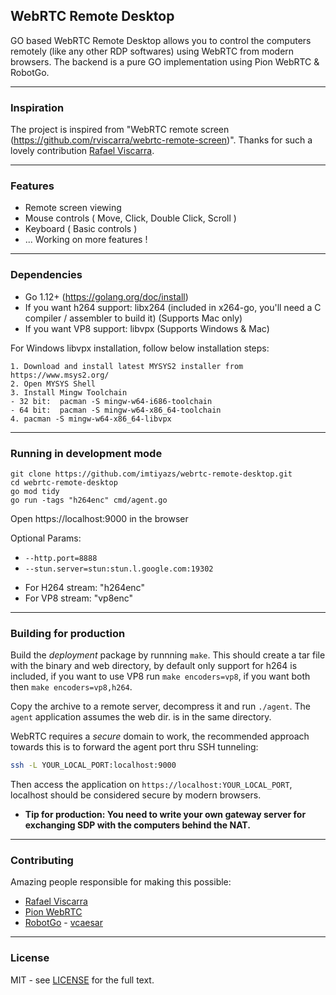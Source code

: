 ## WebRTC Remote Desktop

GO based WebRTC Remote Desktop allows you to control the computers remotely (like any other RDP softwares) using WebRTC from modern browsers. The backend is a pure GO implementation using Pion WebRTC & RobotGo.

<hr>

### Inspiration

The project is inspired from "WebRTC remote screen (https://github.com/rviscarra/webrtc-remote-screen)". Thanks for such a lovely contribution <a href="https://github.com/rviscarra">Rafael Viscarra</a>.

<hr>

### Features

* Remote screen viewing
* Mouse controls ( Move, Click, Double Click, Scroll )
* Keyboard ( Basic controls )
* ... Working on more features !

<hr>

### Dependencies

- Go 1.12+ (https://golang.org/doc/install)
- If you want h264 support: libx264 (included in x264-go, you'll need a C compiler / assembler to build it) (Supports Mac only)
- If you want VP8 support: libvpx (Supports Windows & Mac)

For Windows libvpx installation, follow below installation steps:
```
1. Download and install latest MYSYS2 installer from https://www.msys2.org/
2. Open MYSYS Shell
3. Install Mingw Toolchain
- 32 bit:  pacman -S mingw-w64-i686-toolchain 
- 64 bit:  pacman -S mingw-w64-x86_64-toolchain
4. pacman -S mingw-w64-x86_64-libvpx
```

<hr>

### Running in development mode

```
git clone https://github.com/imtiyazs/webrtc-remote-desktop.git
cd webrtc-remote-desktop
go mod tidy
go run -tags "h264enc" cmd/agent.go
```

Open https://localhost:9000 in the browser

Optional Params:
* ```--http.port=8888```
* ```--stun.server=stun:stun.l.google.com:19302```

- For H264 stream: "h264enc"
- For VP8 stream: "vp8enc"

<hr>

### Building for production
Build the _deployment_ package by runnning `make`. This should create a tar file with the 
binary and web directory, by default only support for h264 is included, if you want to use VP8 run `make encoders=vp8`, if you want both then `make encoders=vp8,h264`.

Copy the archive to a remote server, decompress it and run `./agent`. The `agent` application assumes the web dir. is in the same directory. 

WebRTC requires a _secure_ domain to work, the recommended approach towards this is to forward the agent port thru SSH tunneling:

```bash
ssh -L YOUR_LOCAL_PORT:localhost:9000 
```

Then access the application on `https://localhost:YOUR_LOCAL_PORT`, localhost should be considered 
secure by modern browsers.

* <b>Tip for production: You need to write your own gateway server for exchanging SDP with the computers behind the NAT.</b>

<hr>

### Contributing
Amazing people responsible for making this possible:
* <a href="https://github.com/rviscarra">Rafael Viscarra</a>
* <a href="https://github.com/pion/webrtc">Pion WebRTC</a>
* <a href="https://github.com/go-vgo/robotgo">RobotGo</a> - <a href="https://github.com/vcaesar">vcaesar</a>

<hr>

### License

MIT - see [LICENSE](LICENSE) for the full text.
